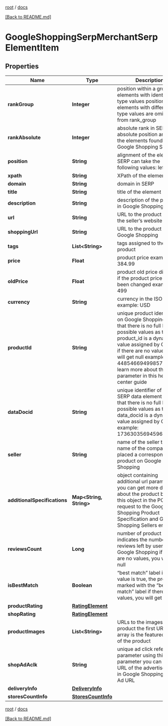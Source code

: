 [root](./../ "root") / [docs](./ "docs")

[[Back to README.md]](./../README.md "[Back to README.md]")

# GoogleShoppingSerpMerchantSerpElementItem

## Properties

| Name | Type | Description | Notes |
|------------ | ------------- | ------------- | -------------|
|**rankGroup** | **Integer** | position within a group of elements with identical type values positions of elements with different type values are omitted from rank_group |  [optional] |
|**rankAbsolute** | **Integer** | absolute rank in SERP absolute position among all the elements found in Google Shopping SERP |  [optional] |
|**position** | **String** | alignment of the element in SERP can take the following values: left, right |  [optional] |
|**xpath** | **String** | XPath of the element |  [optional] |
|**domain** | **String** | domain in SERP |  [optional] |
|**title** | **String** | title of the element |  [optional] |
|**description** | **String** | description of the product in Google Shopping SERP |  [optional] |
|**url** | **String** | URL to the product page on the seller’s website |  [optional] |
|**shoppingUrl** | **String** | URL to the product page on Google Shopping |  [optional] |
|**tags** | **List&lt;String&gt;** | tags assigned to the product |  [optional] |
|**price** | **Float** | product price example: 384.99 |  [optional] |
|**oldPrice** | **Float** | product old price displayed if the product price has been changed example: 499 |  [optional] |
|**currency** | **String** | currency in the ISO format example: USD |  [optional] |
|**productId** | **String** | unique product identifier on Google Shopping note that there is no full list of possible values as the product_id is a dynamic value assigned by Google if there are no values, you will get null example: 4485466949985702538 learn more about the parameter in this help center guide |  [optional] |
|**dataDocid** | **String** | unique identifier of the SERP data element note that there is no full list of possible values as the data_docid is a dynamic value assigned by Google example: 17363035694596624076 |  [optional] |
|**seller** | **String** | name of the seller the name of the company that placed a corresponding product on Google Shopping |  [optional] |
|**additionalSpecifications** | **Map&lt;String, String&gt;** | object containing additional url parameters you can get more details about the product by using this object in the POST request to the Google Shopping Product Specification and Google Shopping Sellers endpoint |  [optional] |
|**reviewsCount** | **Long** | number of product reviews indicates the number of reviews left by users on Google Shopping if there are no values, you will get null |  [optional] |
|**isBestMatch** | **Boolean** | “best match” label if the value is true, the product is marked with the “best match” label if there are no values, you will get null |  [optional] |
|**productRating** | [**RatingElement**](RatingElement.md) |  |  [optional] |
|**shopRating** | [**RatingElement**](RatingElement.md) |  |  [optional] |
|**productImages** | **List&lt;String&gt;** | URLs to the images of the product the first URL in the array is the featured image of the product |  [optional] |
|**shopAdAclk** | **String** | unique ad click referral parameter using this parameter you can get a URL of the advertisement in Google Shopping Sellers Ad URL |  [optional] |
|**deliveryInfo** | [**DeliveryInfo**](DeliveryInfo.md) |  |  [optional] |
|**storesCountInfo** | [**StoresCountInfo**](StoresCountInfo.md) |  |  [optional] |

[root](./../ "root") / [docs](./ "docs")

[[Back to README.md]](./../README.md "[Back to README.md]")